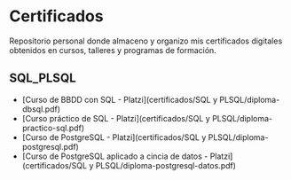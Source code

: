 # Certificados
Repositorio personal donde almaceno y organizo mis certificados digitales obtenidos en cursos, talleres y programas de formación.

## SQL_PLSQL
- [Curso de BBDD con SQL - Platzi](certificados/SQL y PLSQL/diploma-dbsql.pdf)
- [Curso práctico de SQL - Platzi](certificados/SQL y PLSQL/diploma-practico-sql.pdf)
- [Curso de PostgreSQL - Platzi](certificados/SQL y PLSQL/diploma-postgresql.pdf)
- [Curso de PostgreSQL aplicado a cincia de datos - Platzi](certificados/SQL y PLSQL/diploma-postgresql-datos.pdf)
